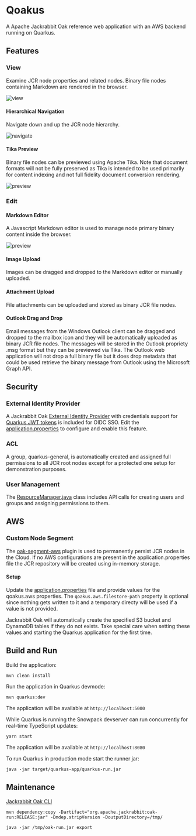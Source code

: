 # Qoakus

A  Apache Jackrabbit Oak reference web application with an AWS backend running on Quarkus.

## Features

### View
Examine JCR node properties and related nodes. Binary file nodes containing Markdown are rendered in the browser.

![view](images/view.png)

#### Hierarchical Navigation
Navigate down and up the JCR node hierarchy.

![navigate](images/navigate.png)

#### Tika Preview
Binary file nodes can be previewed using Apache Tika. Note that document formats will not be fully preserved as Tika is intended to be used primarily for content indexing and not full fidelity document conversion rendering.

![preview](images/preview1.png)

### Edit

#### Markdown Editor
A Javascript Markdown editor is used to manage node primary binary content inside the browser.

![preview](images/edit.png)

#### Image Upload

Images can be dragged and dropped to the Markdown editor or manually uploaded.

#### Attachment Upload

File attachments can be uploaded and stored as binary JCR file nodes.

#### Outlook Drag and Drop

Email messages from the Windows Outlook client can be dragged and dropped to the mailbox icon and they will be automatically uploaded as binary JCR file nodes. The messages will be stored in the Outlook propriety .msg format but they can be previewed via Tika. The Outlook web application will not drop a full binary file but it does drop metadata that could be used retrieve the binary message from Outlook using the Microsoft Graph API.

## Security

### External Identity Provider

A Jackrabbit Oak [External Identity Provider](http://jackrabbit.apache.org/oak/docs/security/authentication/externalloginmodule.html) with credentials support for [Quarkus JWT tokens](https://quarkus.io/guides/security-openid-connect) is included for OIDC SSO. Edit the [application.properties](src/main/resources/application.properties) to configure and enable this feature.

### ACL
A group, quarkus-general, is automatically created and assigned full permissions to all JCR root nodes except for a protected one setup for demonstration purposes.

### User Management
The [ResourceManager.java](src/main/java/com/github/aaronanderson/qoakus/RepositoryManager.java) class includes API calls for creating users and groups and assigning permissions to them.


## AWS

### Custom Node Segment

The [oak-segment-aws](https://github.com/apache/jackrabbit-oak/tree/trunk/oak-segment-aws) plugin is used to permanently persist JCR nodes in the Cloud. If no AWS configurations are present in the application.properties file the JCR repository will be created using in-memory storage.


#### Setup

Update the [application.properties](src/main/resources/application.properties) file and provide values for the qoakus.aws properties. The `qoakus.aws.filestore-path` property is optional since nothing gets written to it and a temporary directy will be used if a value is not provided.

Jackrabbit Oak will automatically create the specified S3 bucket and DynamoDB tables if they do not exists. Take special care when setting these values and starting the Quarkus application for the first time.

## Build and Run

Build the application:

`mvn clean install`

Run the application in Quarkus devmode:

`mvn quarkus:dev`

The application will be available at `http://localhost:5000`

While Quarkus is running the Snowpack devserver can run concurrently for real-time TypeScript updates:

`yarn start`

The application will be available at `http://localhost:8080`

To run Quarkus in production mode start the runner jar:

`java -jar target/quarkus-app/quarkus-run.jar`


## Maintenance

[Jackrabbit Oak CLI](http://jackrabbit.apache.org/oak/docs/command_line.html)

`mvn dependency:copy -Dartifact="org.apache.jackrabbit:oak-run:RELEASE:jar" -Dmdep.stripVersion -DoutputDirectory=/tmp/`

`java -jar /tmp/oak-run.jar export`
